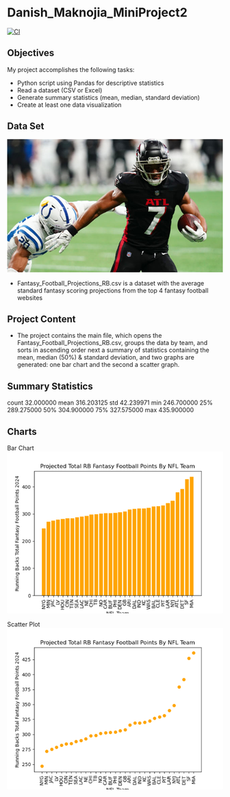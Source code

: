 # Danish_Maknojia_MiniProject2

[![CI](https://github.com/nogibjj/Maknojia_Danish_MP2/actions/workflows/ci.yml/badge.svg)](https://github.com/nogibjj/Maknojia_Danish_MP2/actions/workflows/ci.yml)

## Objectives
My project accomplishes the following tasks:
- Python script using Pandas for descriptive statistics
- Read a dataset (CSV or Excel)
- Generate summary statistics (mean, median, standard deviation)
- Create at least one data visualization

## Data Set
![alt text](readmeimage.png)

- Fantasy_Football_Projections_RB.csv is a dataset with the average standard fantasy scoring projections from the top 4 fantasy football websites

## Project Content

- The project contains the main file, which opens the Fantasy_Football_Projections_RB.csv, groups the data by team, and sorts in ascending order next a summary of statistics containing the mean, median (50%) & standard deviation, and two graphs are generated: one bar chart and the second a scatter graph.

## Summary Statistics
count   32.000000
mean   316.203125
std     42.239971
min    246.700000
25%    289.275000
50%    304.900000
75%    327.575000
max    435.900000

## Charts

Bar Chart
![alt text](barchart.png)

Scatter Plot
![alt text](scatter.png)


